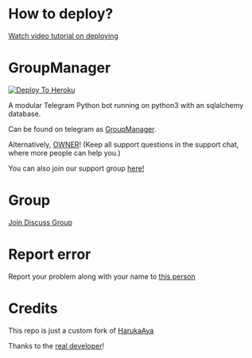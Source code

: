 # How to deploy?
[Watch video tutorial on deploying](https://youtu.be/gXXFpTAk6Vo)

# GroupManager

[![Deploy To Heroku](https://www.herokucdn.com/deploy/button.svg)](https://dashboard.heroku.com/new?template=https%3A%2F%2Fgithub.com%2FAzmyGansKuy%2Fgroupmanager)

A modular Telegram Python bot running on python3 with an sqlalchemy database.

Can be found on telegram as [GroupManager](https://t.me/AstronotmanagerBot).

Alternatively, [OWNER](https://t.me/LordGanss10)! (Keep all support questions in the support chat, where more people can help you.)

You can also join our support group [here!](https://t.me/bacotsi)

# Group
[Join Discuss Group](https://t.me/giveaways_24hrs)

# Report error
Report your problem along with your name to [this person](https://t.me/xditya)

# Credits
This repo is just a custom fork of [HarukaAya](https://gitlab.com/HarukaNetwork/OSS/HarukaAya)

Thanks to the [real developer](https://t.me/RealAkito)!
